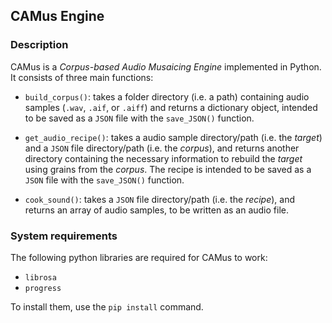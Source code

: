 ## **CAMus Engine**

### Description

CAMus is a _Corpus-based Audio Musaicing Engine_ implemented in Python.
It consists of three main functions: 
- `build_corpus()`: takes a folder directory (i.e. a path) containing audio samples (`.wav`, `.aif`, or `.aiff`) and returns a dictionary object, intended to be saved as a `JSON` file with the `save_JSON()` function.

- `get_audio_recipe()`: takes a audio sample directory/path (i.e. the _target_) and a `JSON` file directory/path (i.e. the _corpus_), and returns another directory containing the necessary information to rebuild the _target_ using grains from the _corpus_. The recipe is intended to be saved as a `JSON` file with the `save_JSON()` function.

- `cook_sound()`: takes a `JSON` file directory/path (i.e. the _recipe_), and returns an array of audio samples, to be written as an audio file.

### System requirements

The following python libraries are required for CAMus to work:
- `librosa`
- `progress`

To install them, use the `pip install` command.